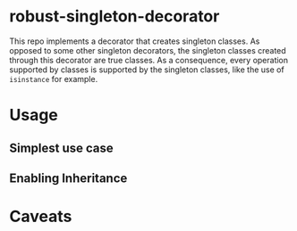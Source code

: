 # robust-singleton-decorator

This repo implements a decorator that creates singleton classes. As opposed to some other singleton decorators,
the singleton classes created through this decorator are true classes. As a consequence,
every operation supported by classes is supported by the singleton classes, like the use of `isinstance` for example.

# Usage

## Simplest use case

## Enabling Inheritance

# Caveats
